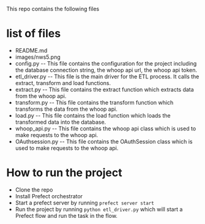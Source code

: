 This repo contains the following files
# list of files
- README.md
- images/nws5.png
- config.py
    -- This file contains the configuration for the project including the database connection string, the whoop api url, the whoop api token.
- etl_driver.py
    -- This file is the main driver for the ETL process. It calls the extract, transform and load functions.
- extract.py
    -- This file contains the extract function which extracts data from the whoop api.
- transform.py
    -- This file contains the transform function which transforms the data from the whoop api.
- load.py
    -- This file contains the load function which loads the transformed data into the database.
- whoop_api.py
    -- This file contains the whoop api class which is used to make requests to the whoop api.
- OAuthsession.py
    -- This file contains the OAuthSession class which is used to make requests to the whoop api.


# How to run the project
- Clone the repo
- Install Prefect orchestrator
- Start a prefect server by running `prefect server start`
- Run the project by running `python etl_driver.py` which will start a Prefect flow and run the task in the flow.